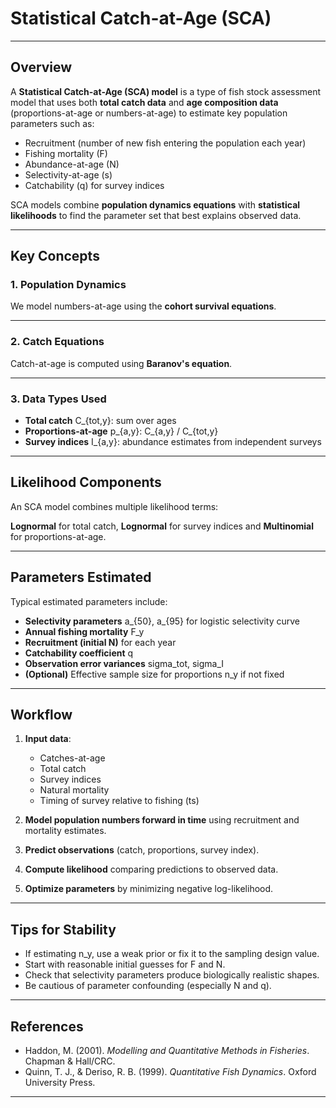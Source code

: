 # Statistical Catch-at-Age (SCA)

---

## Overview
A **Statistical Catch-at-Age (SCA) model** is a type of fish stock assessment model that uses both **total catch data** and **age composition data** (proportions-at-age or numbers-at-age) to estimate key population parameters such as:

- Recruitment (number of new fish entering the population each year)
- Fishing mortality (F)
- Abundance-at-age (N)
- Selectivity-at-age (s)
- Catchability (q) for survey indices

SCA models combine **population dynamics equations** with **statistical likelihoods** to find the parameter set that best explains observed data.

---

## Key Concepts

### 1. Population Dynamics
We model numbers-at-age using the **cohort survival equations**.

---

### 2. Catch Equations
Catch-at-age is computed using **Baranov's equation**.

---

### 3. Data Types Used
- **Total catch** C_{tot,y}: sum over ages
- **Proportions-at-age** p_{a,y}: C_{a,y} / C_{tot,y}
- **Survey indices** I_{a,y}: abundance estimates from independent surveys

---

## Likelihood Components

An SCA model combines multiple likelihood terms:

**Lognormal** for total catch,  **Lognormal** for survey indices and **Multinomial** for proportions-at-age.

---

## Parameters Estimated
Typical estimated parameters include:
- **Selectivity parameters** a_{50}, a_{95} for logistic selectivity curve
- **Annual fishing mortality** F_y
- **Recruitment (initial N)** for each year
- **Catchability coefficient** q
- **Observation error variances** sigma_tot, sigma_I
- **(Optional)** Effective sample size for proportions n_y if not fixed

---

## Workflow
1. **Input data**:
   - Catches-at-age
   - Total catch
   - Survey indices
   - Natural mortality
   - Timing of survey relative to fishing (ts)

2. **Model population numbers forward in time** using recruitment and mortality estimates.

3. **Predict observations** (catch, proportions, survey index).

4. **Compute likelihood** comparing predictions to observed data.

5. **Optimize parameters** by minimizing negative log-likelihood.

---

## Tips for Stability
- If estimating n_y, use a weak prior or fix it to the sampling design value.
- Start with reasonable initial guesses for F and N.
- Check that selectivity parameters produce biologically realistic shapes.
- Be cautious of parameter confounding (especially N and q).

---

## References
- Haddon, M. (2001). *Modelling and Quantitative Methods in Fisheries*. Chapman & Hall/CRC.
- Quinn, T. J., & Deriso, R. B. (1999). *Quantitative Fish Dynamics*. Oxford University Press.

---


